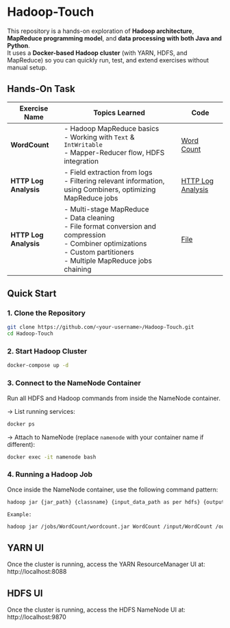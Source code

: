 # Hadoop-Touch

This repository is a hands-on exploration of **Hadoop architecture**, **MapReduce programming model**, and **data processing with both Java and Python**.  
It uses a **Docker-based Hadoop cluster** (with YARN, HDFS, and MapReduce) so you can quickly run, test, and extend exercises without manual setup.

## Hands-On Task

| Exercise Name         | Topics Learned                                                                                         | Code |
| --------------------- | ------------------------------------------------------------------------------------------------------ | --------- |
| **WordCount**         | - Hadoop MapReduce basics<br>- Working with `Text` & `IntWritable`<br>- Mapper-Reducer flow, HDFS integration| [Word Count](./jobs/WordCount/) |
| **HTTP Log Analysis** | - Field extraction from logs<br>- Filtering relevant information, using Combiners, optimizing MapReduce jobs | [HTTP Log Analysis](./jobs/HttpLogAnalysis/) |
| **HTTP Log Analysis** | - Multi-stage MapReduce<br>- Data cleaning<br>- File format conversion and compression<br>- Combiner optimizations<br>- Custom partitioners<br>- Multiple MapReduce jobs chaining | [File]() |


## Quick Start

### 1. Clone the Repository
```bash
git clone https://github.com/<your-username>/Hadoop-Touch.git
cd Hadoop-Touch
```

### 2. Start Hadoop Cluster
```bash
docker-compose up -d
```

### 3. Connect to the NameNode Container
Run all HDFS and Hadoop commands from inside the NameNode container.

-> List running services:
```bash
docker ps
```

-> Attach to NameNode (replace `namenode` with your container name if different):
```bash
docker exec -it namenode bash
```


### 4. Running a Hadoop Job

Once inside the NameNode container, use the following command pattern:

```bash
hadoop jar {jar_path} {classname} {input_data_path as per hdfs} {output_path as per hdfs}
```

`Example:`
```bash
hadoop jar /jobs/WordCount/wordcount.jar WordCount /input/WordCount /output/WordCount
```

## YARN UI

Once the cluster is running, access the YARN ResourceManager UI at:
http://localhost:8088

## HDFS UI

Once the cluster is running, access the HDFS NameNode UI at:
http://localhost:9870
